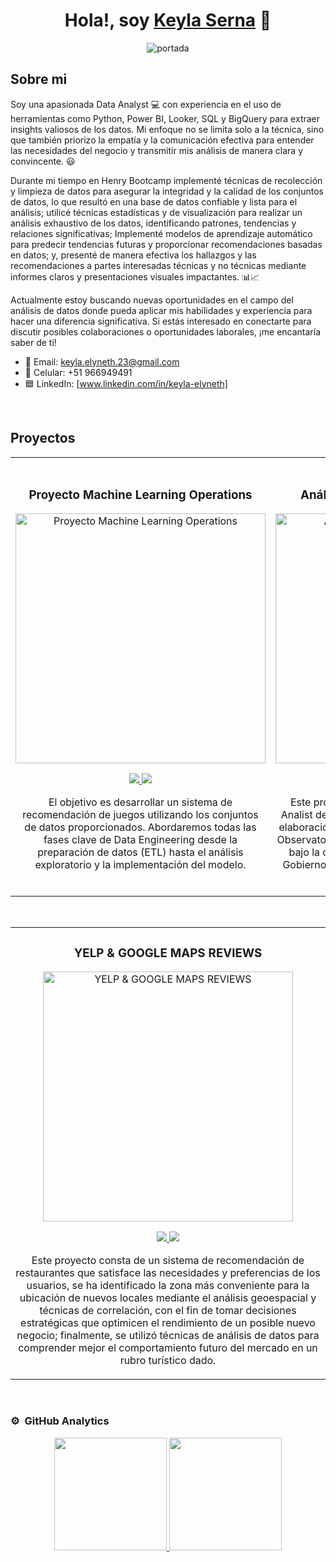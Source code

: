 <div align="center">
<h1 align="center"> Hola!, soy <a href="https://www.linkedin.com/in/keyla-elyneth/">Keyla Serna</a> 👋</h1>

![portada](https://media.licdn.com/dms/image/D4E16AQH1SX3QDZEsRA/profile-displaybackgroundimage-shrink_350_1400/0/1715813918923?e=1721260800&v=beta&t=8NVC8HICM3uRPntLzY0inyU3MuLrQ6Af4qNgp5Z81A0) 
</div>

## Sobre mi

Soy una apasionada Data Analyst 💻 con experiencia en el uso de herramientas como Python, Power BI, Looker, SQL y BigQuery para extraer insights valiosos de los datos. Mi enfoque no se limita solo a la técnica, sino que también priorizo la empatía y la comunicación efectiva para entender las necesidades del negocio y transmitir mis análisis de manera clara y convincente. 😃

Durante mi tiempo en Henry Bootcamp implementé técnicas de recolección y limpieza de datos para asegurar la integridad y la calidad de los conjuntos de datos, lo que resultó en una base de datos confiable y lista para el análisis; utilicé técnicas estadísticas y de visualización para realizar un análisis exhaustivo de los datos, identificando patrones, tendencias y relaciones significativas;  Implementé modelos de aprendizaje automático para predecir tendencias futuras y proporcionar recomendaciones basadas en datos; y, presenté de manera efectiva los hallazgos y las recomendaciones a partes interesadas técnicas y no técnicas mediante informes claros y presentaciones visuales impactantes. 📊📈

Actualmente estoy buscando nuevas oportunidades en el campo del análisis de datos donde pueda aplicar mis habilidades y experiencia para hacer una diferencia significativa. Si estás interesado en conectarte para discutir posibles colaboraciones o oportunidades laborales, ¡me encantaría saber de ti!

- 📧 Email: keyla.elyneth.23@gmail.com
- 📱 Celular: +51 966949491
- 🟦 LinkedIn: [www.linkedin.com/in/keyla-elyneth]
<br>

## Proyectos 
<table>
<tr>
<td width="50%">
<h3 align="center">Proyecto Machine Learning Operations</h3>
<div align="center">
<a href="https://github.com/KeylaSernaB/PI_MLOps_STEAM" target="_blank"><img src="https://user-images.githubusercontent.com/67664604/217914153-1eb00e25-ac08-4dfa-aaf8-53c09038f082.png" width="400" alt="Proyecto Machine Learning Operations"></a>
<p>
<a href="https://github.com/KeylaSernaB/PI_MLOps_STEAM/blob/main/README.md" target="_blank">
<img src="https://img.shields.io/badge/Readme-ff9?style=for-the-badge&logo=github&logoColor=black">
</a>
<a href="https://drive.google.com/drive/u/1/folders/1j2BBw6qCb5XKLcGXQwJ9W6IWJCvRMASn" target="_blank">
<img src="https://img.shields.io/badge/Video-green?style=for-the-badge&color=fbfc40">
</a>
</p>
<p> 
El objetivo es desarrollar un sistema de recomendación de juegos utilizando los conjuntos de datos proporcionados. Abordaremos todas las fases clave de Data Engineering desde la preparación de datos (ETL) hasta el análisis exploratorio y la implementación del modelo.

</p>
</div>
                                                                                      
</td>

<td width="50%">
               <br>
<h3 align="center">Análisis de datos: Siniestros Viales</h3>
<div align="center">                                       
<a href="https://github.com/KeylaSernaB/PI_DA" target="_blank"><img src="https://www.motociclismo.es/uploads/s1/11/53/89/15/accidente-de-moto_2_790x454.jpeg" width="400" alt="Análisis de datos: Siniestros Viales"></a>
<br>
<p>
<a href="https://github.com/KeylaSernaB/PI_DA/blob/main/Readme.md" target="_blank">
<img src="https://img.shields.io/badge/Readme-ff9?style=for-the-badge&logo=github&logoColor=black">
</a>
<a href="" target="_blank">
<img src="https://img.shields.io/badge/-PowerBI-green?style=for-the-badge&color=3fFD7f">
</a>
</p>
</p>Este proyecto se realizó simulando ser un Data Analist de una consultora; y tiene como finalidad la elaboración de un análisis de datos solicitado por el Observatorio de Movilidad y Seguridad Vial (OMSV), bajo la órbita de la Secretaría de Transporte del Gobierno de la Ciudad Autónoma de Buenos Aires (CABA).

</p>
</div>                                                             
</table>                                                                                 
</div>
<br>

<table>
<tr>
<td width="50%">
<h3 align="center">YELP & GOOGLE MAPS REVIEWS</h3>
<div align="center">
<a href="https://github.com/KeylaSernaB/Proyecto-Grupal-Google-yelp" target="_blank"><img src="https://i.blogs.es/4ed0fa/qfeqewerwdqqghj/1366_2000.jpg" width="400" alt="YELP & GOOGLE MAPS REVIEWS"></a>
<p>
<a href="https://github.com/KeylaSernaB/Proyecto-Grupal-Google-yelp/blob/main/README.md" target="_blank">
<img src="https://img.shields.io/badge/Readme-ff9?style=for-the-badge&logo=github&logoColor=black">
</a>
<a href="https://www.youtube.com/watch?v=KQtm7ucFRCA" target="_blank">
<img src="https://img.shields.io/badge/-Video-green?style=for-the-badge&color=fbfc40">
</a>
</p>
<p> Este proyecto consta de un sistema de recomendación de restaurantes que satisface las necesidades y preferencias de los usuarios, se ha identificado la zona más conveniente para la ubicación de nuevos locales mediante el análisis geoespacial y técnicas de correlación, con el fin de tomar decisiones estratégicas que optimicen el rendimiento de un posible nuevo negocio; finalmente, se utilizó técnicas de análisis de datos para comprender mejor el comportamiento futuro del mercado en un rubro turístico dado. </p>
</div>

</td>  
</table>                                                                                 
</div>
<br>

### ⚙️ &nbsp;GitHub Analytics

<p align="center">
<a href="https://github.com/KeylaSernaB">
  <img height="180em" src="https://github-readme-stats-eight-theta.vercel.app/api?username=KeylaSernaB&show_icons=true&theme=algolia&include_all_commits=true&count_private=true"/>
  <img height="180em" src="https://github-readme-stats-eight-theta.vercel.app/api/top-langs/?username=KeylaSernaB&layout=compact&langs_count=8&theme=algolia"/>
</a>
</p>


                                                                                      
<!--
cuarta tabla

<td width="50%">
<h3 align="center">Curso Kotlin Multiplatform</h3>
<div align="center">
<a href="https://github.com/ArisGuimera/Curso-Kotlin-Multiplatform" target="_blank"><img src="https://i.imgur.com/nDDp1Ra.jpg" width="400" alt="Curso Kotlin Multiplatform"></a>
<p>
<a href="https://github.com/ArisGuimera/Curso-Kotlin-Multiplatform" target="_blank">
<img src="https://img.shields.io/badge/C%C3%93DIGO-cfaae0?style=for-the-badge&logo=github&logoColor=black">
</a>
<a href="https://youtube.com/playlist?list=PL8ie04dqq7_NUvBcMMosVRAbqZDWmRzX3&si=FdS-Z07ZFAUjDHAE" target="_blank">
<img src="https://img.shields.io/badge/-Youtube-green?style=for-the-badge&color=ff00f4">
</a>
</p>
<p>Aprende a programar aplicaciones <strong>multiplataform con Kotlin y Jetpack Compose</strong> - En este curso nos centraremos en dominar Kotlin Multiplatform <strong>desde cero</strong>. Curso <strong>GRATUITO</strong> (en desarrollo) con todo el código disponible para descargar.</p>
</div>
                                                                                      
</td>  
</table>                                                                                 
</div>
<br>




          
<!--
**KeylaSernaB/KeylaSernaB** is a ✨ _special_ ✨ repository because its `README.md` (this file) appears on your GitHub profile.



Here are some ideas to get you started:

- 🔭 I’m currently working on ...
- 🌱 I’m currently learning ...
- 👯 I’m looking to collaborate on ...
- 🤔 I’m looking for help with ...
- 💬 Ask me about ...
- 📫 How to reach me: ...
- 😄 Pronouns: ...
- ⚡ Fun fact: ...
-->






